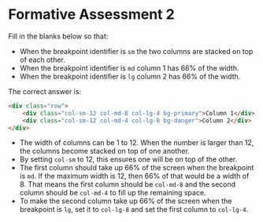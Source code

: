 # Formative Assessment 2

Fill in the blanks below so that:

* When the breakpoint identifier is `sm` the two columns are stacked on top of each other.
* When the breakpoint identifier is `md` column 1 has 66% of the width.
* When the breakpoint identifier is `lg` column 2 has 66% of the width.


The correct answer is:

```html
<div class="row">
    <div class="col-sm-12 col-md-8 col-lg-4 bg-primary">Column 1</div>
    <div class="col-sm-12 col-md-4 col-lg-8 bg-danger">Column 2</div>
</div>
```

* The width of columns can be 1 to 12. When the number is larger than 12, the columns become stacked on top of one another.
* By setting `col-sm` to 12, this ensures one will be on top of the other.
* The first column should take up 66% of the screen when the breakpoint is `md`. If the maximum width is 12, then 66% of that would be a width of 8. That means the first column should be `col-md-8` and the second column should be `col-md-4` to fill up the remaining space.
* To make the second column take up 66% of the screen when the breakpoint is `lg`, set it to `col-lg-8` and set the first column to `col-lg-4`.
